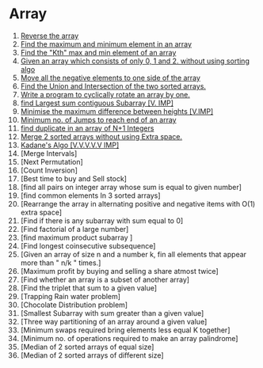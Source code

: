 # Array

1. [Reverse the array](ReverseArray.cpp)
2. [Find the maximum and minimum element in an array](MinMax.cpp)
3. [Find the "Kth" max and min element of an array](kthmin.cpp) 
4. [Given an array which consists of only 0, 1 and 2. without using sorting algo](zero.cpp) 
5. [Move all the negative elements to one side of the array](nega.cpp) 
6. [Find the Union and Intersection of the two sorted arrays.](union.cpp)
7. [Write a program to cyclically rotate an array by one.](rotate.cpp)
8. [find Largest sum contiguous Subarray [V. IMP]](maxsum.cpp)
9. [Minimise the maximum difference between heights [V.IMP]](miniheight.cpp)
10. [Minimum no. of Jumps to reach end of an array](minjumps.cpp)
11. [find duplicate in an array of N+1 Integers](duplicate.cpp)
12. [Merge 2 sorted arrays without using Extra space.](merge.cpp)
13. [Kadane's Algo [V.V.V.V.V IMP]](maxsum.cpp)
14. [Merge Intervals]
15. [Next Permutation]
16. [Count Inversion]
17. [Best time to buy and Sell stock]
18. [find all pairs on integer array whose sum is equal to given number]
19. [find common elements In 3 sorted arrays]
20. [Rearrange the array in alternating positive and negative items with O(1) extra space]
21. [Find if there is any subarray with sum equal to 0]
22. [Find factorial of a large number]
23. [find maximum product subarray ]
24. [Find longest coinsecutive subsequence]
25. [Given an array of size n and a number k, fin all elements that appear more than " n/k " times.]
26. [Maximum profit by buying and selling a share atmost twice]
27. [Find whether an array is a subset of another array]
28. [Find the triplet that sum to a given value]
29. [Trapping Rain water problem]
30. [Chocolate Distribution problem]
31. [Smallest Subarray with sum greater than a given value]
32. [Three way partitioning of an array around a given value]
33. [Minimum swaps required bring elements less equal K together]
34. [Minimum no. of operations required to make an array palindrome]
35. [Median of 2 sorted arrays of equal size]
36. [Median of 2 sorted arrays of different size]